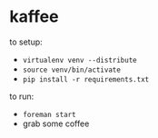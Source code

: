 kaffee
======

to setup:
- `virtualenv venv --distribute`
- `source venv/bin/activate`
- `pip install -r requirements.txt`

to run: 
- `foreman start`
- grab some coffee

